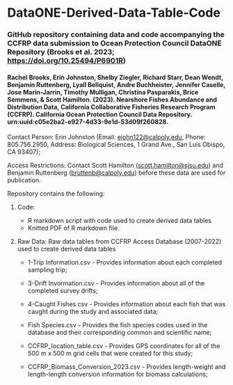 # DataONE-Derived-Data-Table-Code 

### GitHub repository containing data and code accompanying the CCFRP data submission to Ocean Protection Council DataONE Repository (Brooks et al. 2023; https://doi.org/10.25494/P6901R) 

#### Rachel Brooks, Erin Johnston, Shelby Ziegler, Richard Starr, Dean Wendt, Benjamin Ruttenberg, Lyall Bellquist, Andre Buchheister, Jennifer Caselle, Jose Marin-Jarrin, Timothy Mulligan, Christina Pasparakis, Brice Semmens, & Scott Hamilton. (2023). Nearshore Fishes Abundance and Distribution Data, California Collaborative Fisheries Research Program (CCFRP). California Ocean Protection Council Data Repository. urn:uuid:c05e2ba2-e927-4d33-9e1d-53d09f260828.

Contact Person: Erin Johnston (Email: ejohn122@calpoly.edu, Phone: 805.756.2950, Address: Biological Sciences, 1 Grand Ave., San Luis Obispo, CA 93407);

Access Restrictions: Contact Scott Hamilton (scott.hamilton@sjsu.edu) and Benjamin Ruttenberg (bruttenb@calpoly.edu) before these data are used for publication.

Repository contains the following:

1. Code:
 	 - R markdown script with code used to create derived data tables
 	 - Knitted PDF of R markdown file. 

2. Raw Data: Raw data tables from CCFRP Access Database (2007-2022) used to create derived data tables

	- 1-Trip Information.csv - Provides information about each completed sampling trip;

	- 3-Drift Invormation.csv - Provides information about all of the completed survey drifts;

	- 4-Caught Fishes.csv - Provides information about each fish that was caught during the study and associated data;

	- Fish Species.csv - Provides the fish species codes used in the database and their corresponding common and scientific name;

	- CCFRP_location_table.csv - Provides GPS coordinates for all of the 500 m x 500 m grid cells that were created for this study;

	- CCFRP_Biomass_Conversion_2023.csv - Provides length-weight and length-length conversion information for biomass calculations;


